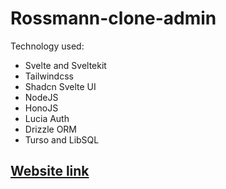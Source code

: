 # Rossmann-clone-admin

Technology used:
- Svelte and Sveltekit
- Tailwindcss
- Shadcn Svelte UI
- NodeJS
- HonoJS
- Lucia Auth
- Drizzle ORM
- Turso and LibSQL

## [Website link](https://rossmann-clone-admin.vercel.app/)
